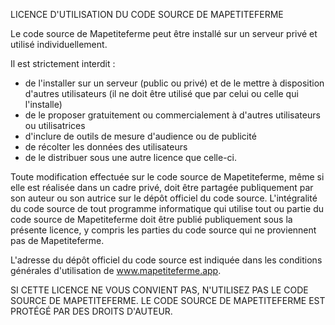 LICENCE D'UTILISATION DU CODE SOURCE DE MAPETITEFERME

Le code source de Mapetiteferme peut être installé sur un serveur privé et utilisé individuellement.

Il est strictement interdit :
- de l'installer sur un serveur (public ou privé) et de le mettre à disposition d'autres utilisateurs (il ne doit être utilisé que par celui ou celle qui l'installe)
- de le proposer gratuitement ou commercialement à d'autres utilisateurs ou utilisatrices
- d'inclure de outils de mesure d'audience ou de publicité
- de récolter les données des utilisateurs
- de le distribuer sous une autre licence que celle-ci.

Toute modification effectuée sur le code source de Mapetiteferme, même si elle est réalisée dans un cadre privé, doit être partagée publiquement par son auteur ou son autrice sur le dépôt officiel du code source.
L'intégralité du code source de tout programme informatique qui utilise tout ou partie du code source de Mapetiteferme doit être publié publiquement sous la présente licence, y compris les parties du code source qui ne proviennent pas de Mapetiteferme.

L'adresse du dépôt officiel du code source est indiquée dans les conditions générales d'utilisation de www.mapetiteferme.app.

SI CETTE LICENCE NE VOUS CONVIENT PAS, N'UTILISEZ PAS LE CODE SOURCE DE MAPETITEFERME.
LE CODE SOURCE DE MAPETITEFERME EST PROTÉGÉ PAR DES DROITS D'AUTEUR.
